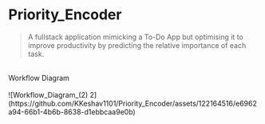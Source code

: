 # Priority_Encoder
> A fullstack application mimicking a To-Do App but optimising it to improve productivity by predicting the relative importance of each task.<br>
<br>
Workflow Diagram
<br>
<br>
![Workflow_Diagram_(2) 2](https://github.com/KKeshav1101/Priority_Encoder/assets/122164516/e6962a94-66b1-4b6b-8638-d1ebbcaa9e0b)
<br>
<br>
